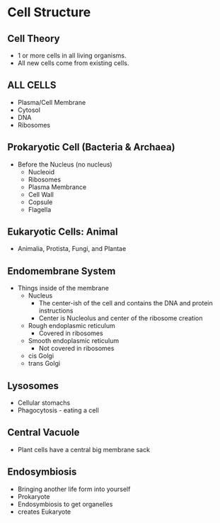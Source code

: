 # Cell Structure
## Cell Theory
- 1 or more cells in all living organisms.
- All new cells come from existing cells.
## ALL CELLS
- Plasma/Cell Membrane
- Cytosol
- DNA
- Ribosomes
## Prokaryotic Cell (Bacteria & Archaea)
- Before the Nucleus (no nucleus)
	- Nucleoid
	- Ribosomes
	- Plasma Membrance
	- Cell Wall
	- Copsule
	- Flagella
## Eukaryotic Cells: Animal
- Animalia, Protista, Fungi, and Plantae
## Endomembrane System
- Things inside of the membrane
	- Nucleus
		- The center-ish of the cell and contains the DNA and protein instructions
		- Center is Nucleolus and center of the ribosome creation
	- Rough endoplasmic reticulum
		- Covered in ribosomes
	- Smooth endoplasmic reticulum
		- Not covered in ribosomes
	- cis Golgi
	- trans Golgi
## Lysosomes
- Cellular stomachs
- Phagocytosis - eating a cell
## Central Vacuole
- Plant cells have a central big membrane sack
## Endosymbiosis
- Bringing another life form into yourself
- Prokaryote
- Endosymbiosis to get organelles
- creates Eukaryote